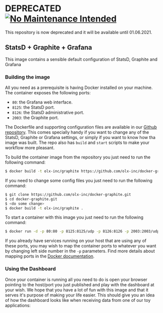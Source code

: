 # DEPRECATED [![No Maintenance Intended](http://unmaintained.tech/badge.svg)](http://unmaintained.tech/)

This repository is now deprecated and it will be available until 01.06.2021.

StatsD + Graphite + Grafana
---------------------------

This image contains a sensible default configuration of StatsD, Graphite and Grafana


### Building the image ###

All you need as a prerequisite is having Docker installed on your machine. The container exposes the following ports:

- `80`: the Grafana web interface.
- `8125`: the StatsD port.
- `8126`: the StatsD administrative port.
- `2003`: the Graphite port.

The Dockerfile and supporting configuration files are available in our [Github repository](https://github.com/olx-inc/docker-graphite).
This comes specially handy if you want to change any of the StatsD, Graphite or Grafana settings, or simply if you want
to know how tha image was built. The repo also has `build` and `start` scripts to make your workflow more pleasant.

To build the container image from the repository you just need to run the following command:

```bash
$ docker build -t olx-inc/graphite https://github.com/olx-inc/docker-graphite.git
```

If you need to change some config files you just need to run the following command:

```bash
$ git clone https://github.com/olx-inc/docker-graphite.git
$ cd docker-graphite.git
$ <do some change>
$ docker build -t olx-inc/graphite .
```

To start a container with this image you just need to run the following command:

```bash
$ docker run -d -p 80:80 -p 8125:8125/udp -p 8126:8126 -p 2003:2003/udp --name graphite olx-inc/graphite
```

If you already have services running on your host that are using any of these ports, you may wish to map the container
ports to whatever you want by changing left side number in the `-p` parameters. Find more details about mapping ports
in the [Docker documentation](http://docs.docker.io/use/port_redirection/#port-redirection).


### Using the Dashboard ###

Once your container is running all you need to do is open your browser pointing to the host/port you just published and
play with the dashboard at your wish. We hope that you have a lot of fun with this image and that it serves it's
purpose of making your life easier. This should give you an idea of how the dashboard looks like when receiving data
from one of our toy applications:
